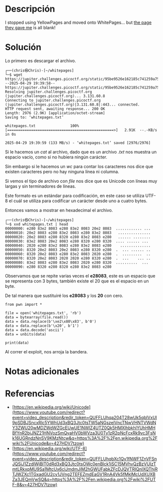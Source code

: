 # **Descripción**

I stopped using YellowPages and moved onto WhitePages... but [the page they gave me](https://jupiter.challenges.picoctf.org/static/95be9526e162185c741259a75dffa0ab/whitepages.txt) is all blank!
# **Solución**


Lo primero es descargar el archivo.

```shell
┌──(chris㉿Chris)-[~/whitepages]
└─$ wget https://jupiter.challenges.picoctf.org/static/95be9526e162185c741259a75dffa0ab/whitepages.txt
--2025-04-29 19:39:58--  https://jupiter.challenges.picoctf.org/static/95be9526e162185c741259a75dffa0ab/whitepages.txt
Resolving jupiter.challenges.picoctf.org (jupiter.challenges.picoctf.org)... 3.131.60.8
Connecting to jupiter.challenges.picoctf.org (jupiter.challenges.picoctf.org)|3.131.60.8|:443... connected.
HTTP request sent, awaiting response... 200 OK
Length: 2976 (2.9K) [application/octet-stream]
Saving to: ‘whitepages.txt’

whitepages.txt                100%[=================================================>]   2.91K  --.-KB/s    in 0s

2025-04-29 19:39:59 (133 MB/s) - ‘whitepages.txt’ saved [2976/2976]
```

Si le hacemos un *cat* al archivo, dado que es un archivo *.txt* nos muestra un espacio vacío, como si no hubiera ningún carácter.

Sin embargo si le hacemos un *wc* para contar los caracteres nos dice que existen caracteres pero no hay ninguna línea ni columna.

Si vemos el tipo de archivo con *file* nos dice que es Unicode con líneas muy largas  y sin terminadores de líneas.

Este formato es un estándar para codificación, en este caso se utiliza UTF-8 el cuál se utiliza para codificar un carácter desde uno a cuatro bytes.

Entonces vamos a mostrar en hexadecimal el archivo.

```shell
┌──(chris㉿Chris)-[~/whitepages]
└─$ xxd whitepages.txt | head
00000000: e280 83e2 8083 e280 83e2 8083 20e2 8083  ............ ...
00000010: 20e2 8083 e280 83e2 8083 e280 83e2 8083   ...............
00000020: 20e2 8083 e280 8320 e280 83e2 8083 e280   ...... ........
00000030: 83e2 8083 20e2 8083 e280 8320 e280 8320  .... ...... ...
00000040: 2020 e280 83e2 8083 e280 83e2 8083 e280    ..............
00000050: 8320 20e2 8083 20e2 8083 e280 8320 e280  .  ... ...... ..
00000060: 8320 20e2 8083 e280 83e2 8083 2020 e280  .  .........  ..
00000070: 8320 20e2 8083 2020 2020 e280 8320 e280  .  ...    ... ..
00000080: 83e2 8083 e280 83e2 8083 2020 e280 8320  ..........  ...
00000090: e280 8320 e280 8320 e280 83e2 8083 e280
```

Observamos que se repite varias veces el **e28083**, este es un espacio que se representa con 3 bytes, también existe el 20 que es el espacio en un byte.

De tal manera que sustituiré los **e28083** y los  **20** con cero.

```nano
from pwn import *

file = open('whitepages.txt', 'rb')
data = bytearray(file.read())
data = data.replace(b'\xe2\x80\x83', b'0')
data = data.replace(b'\x20', b'1')
data = data.decode('ascii')
data = unbits(data)

print(data)
```

Al correr el exploit, nos arroja la bandera.

# **Notas adicionales**

# **Referencias**

-  [https://en.wikipedia.org/wiki/Unicode](https://www.youtube.com/redirect?event=video_description&redir_token=QUFFLUhqa204T28wUk5qblVxUl9pSDBJSncxRlc5YWhUd3xBQ3Jtc0tsTW5aNGszelVncTNwVHNTVWdNY3ZWU20wMDZWdWZGcEUwUE1NWlZ4UTZ0Qk5HMXlhbkhlYUhHMHBfYnR2bjJNZ21HNVozSmQyaHV0bWVza3U0Ty1zR2pNcFcxRk9vc3FsNk16UGRndzNnSV9KMzNtcw&q=https%3A%2F%2Fen.wikipedia.org%2Fwiki%2FUnicode&v=427HDV7tzow)
-  [https://en.wikipedia.org/wiki/UTF-8](https://www.youtube.com/redirect?event=video_description&redir_token=QUFFLUhqbXc1Qy1fNWF1ZnVFSnJQSjJ1ZzdIWjBlT0dRd3xBQ3Jtc0tsOWc0enBlck1iSC15MVhvQzBzVUIzTmtLRkxpMU9Sa1MtcUx6clJmdmJiM2hGWUFabkZFcDJQVTRIQnlXQThjRTJWZXc1TGxadGU2cy1JVng2TEFEZmdEaGV1RnA4Vk5fMklMcUdXUXBZa3JEQmVwSQ&q=https%3A%2F%2Fen.wikipedia.org%2Fwiki%2FUTF-8&v=427HDV7tzow)
